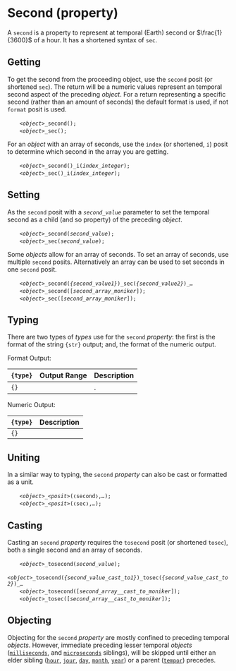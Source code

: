 # Second (property)
A `second` is a property to represent at temporal (Earth) second or $\frac{1}{3600}$ of a hour.  It has a shortened syntax of `sec`.

<a name="get"></a>
## Getting
To get the second from the proceeding object, use the `second` posit (or shortened `sec`). The return will be a numeric values represent an temporal second aspect of the preceding *object*. For a return representing a specific second (rather than an amount of seconds) the default format is used, if not `format` posit is used.

&nbsp;&nbsp;&nbsp;&nbsp;&nbsp;&nbsp; *`<object>`*`_second();`<br>
&nbsp;&nbsp;&nbsp;&nbsp;&nbsp;&nbsp; *`<object>`*`_sec();`

For an *object* with an array of seconds, use the `index` (or shortened, `i`) posit to determine which second in the array you are getting.

&nbsp;&nbsp;&nbsp;&nbsp;&nbsp;&nbsp; *`<object>`*`_second()_i(`*`index_integer`*`);`<br>
&nbsp;&nbsp;&nbsp;&nbsp;&nbsp;&nbsp; *`<object>`*`_sec()_i(`*`index_integer`*`);`

<a name="set"></a>
## Setting
As the `second` posit with a *`second_value`* parameter to set the temporal second as a child (and so property) of the preceding *object*.

&nbsp;&nbsp;&nbsp;&nbsp;&nbsp;&nbsp; *`<object>`*`_second(`*`second_value`*`);`<br>
&nbsp;&nbsp;&nbsp;&nbsp;&nbsp;&nbsp; *`<object>`*`_sec(`*`second_value`*`);`

Some *objects* allow for an array of seconds. To set an array of seconds, use multiple `second` posits. Alternatively an array can be used to set seconds in one `second` posit.

&nbsp;&nbsp;&nbsp;&nbsp;&nbsp;&nbsp; *`<object>`*`_second(`*`{second_value1}`*`)_sec(`*`{second_value2}`*`)_`*`…`*<br>
&nbsp;&nbsp;&nbsp;&nbsp;&nbsp;&nbsp; *`<object>`*`_second([`*`second_array_moniker`*`]);`<br>
&nbsp;&nbsp;&nbsp;&nbsp;&nbsp;&nbsp; *`<object>`*`_sec([`*`second_array_moniker`*`]);`

<a name="type"></a>
## Typing
There are two types of *types* use for the `second` *property*: the first is the format of the string `{str}` output; and, the format of the numeric output.

Format Output:

| `{type}` | Output Range | Description |
| --- | --- | --- |
| <a name=""></a> `{}` | ` ` | . |

Numeric Output:

| `{type}` | Description |
| --- | --- |
| <a name=""></a> `{}` | ` ` | . |

<a name="unit"></a>
## Uniting
In a similar way to typing, the `second` *property* can also be cast or formatted as a unit.

&nbsp;&nbsp;&nbsp;&nbsp;&nbsp;&nbsp; *`<object>`*`_`*`<posit>`*`(❬second❭,`*`…`*`);`<br>
&nbsp;&nbsp;&nbsp;&nbsp;&nbsp;&nbsp; *`<object>`*`_`*`<posit>`*`(❬sec❭,`*`…`*`);`

<a name="cast"></a>
## Casting
Casting an `second` *property*  requires the `tosecond` posit (or shortened `tosec`), both a single second and an array of seconds.

&nbsp;&nbsp;&nbsp;&nbsp;&nbsp;&nbsp; *`<object>`*`_tosecond(`*`second_value`*`);`<br>
&nbsp;&nbsp;&nbsp;&nbsp;&nbsp;&nbsp; *`<object>`*`_tosecond(`*`{second_value_cast_to1}`*`)_tosec(`*`{second_value_cast_to2}`*`)_`*`…`*<br>
&nbsp;&nbsp;&nbsp;&nbsp;&nbsp;&nbsp; *`<object>`*`_tosecond([`*`second_array__cast_to_moniker`*`]);`<br>
&nbsp;&nbsp;&nbsp;&nbsp;&nbsp;&nbsp; *`<object>`*`_tosec([`*`second_array__cast_to_moniker`*`]);`

<a name= "object"></a>
## Objecting
Objecting for the `second` *property* are mostly confined to preceding temporal *objects*. However, immediate preceding lesser temporal *objects* ([`milliseconds`](./μs.md), and [`microseconds`](./ms.md) siblings), will be skipped until either an elder sibling ([`hour`](./hr.md), [`jour`](./jour.md), [`day`](./day.md), [`month`](./mth.md), [`year`](./yr.md)) or a parent ([`tempor`](../obj/tempor.md)) precedes.



